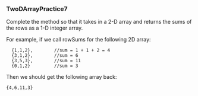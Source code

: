 ### TwoDArrayPractice7

Complete the method so that it takes in a 2-D array and returns the sums of the rows as a 1-D integer array.

For example, if we call rowSums for the following 2D array:
```
  {1,1,2},        //sum = 1 + 1 + 2 = 4
  {3,1,2},        //sum = 6
  {3,5,3},        //sum = 11
  {0,1,2}         //sum = 3
```

Then we should get the following array back:
```
{4,6,11,3}
```

